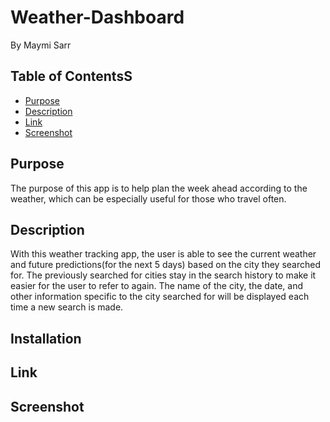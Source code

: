 # Weather-Dashboard
By Maymi Sarr

## Table of ContentsS
- [Purpose](#title)
- [Description](#description)
- [Link](#link)
- [Screenshot](#installation)




## Purpose
The purpose of this app is to help plan the week ahead according to the weather, which can be especially useful for those who travel often.  

## Description
With this weather tracking app, the user is able to see the current weather and future predictions(for the next 5 days) based on the city they searched for. The previously searched for cities stay in the search history to make it easier for the user to refer to again. The name of the city, the date, and other information specific to the city searched for will be displayed each time a new search is made.   
 


## Installation

## Link

## Screenshot
